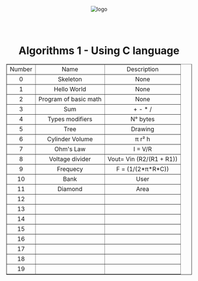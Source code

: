 <!DOCTYPE html>
<html lang="en">
    <head>
        <meta charset="UTF-8">
        <meta name="viewport" content="width=device-width, initial-scale=1">
        <link href="css/style.css" rel="stylesheet">
    </head>
       <body>
       <p align="center">
       <img src = https://i.pinimg.com/originals/13/a8/94/13a89487b6a28c9fd6fee57cf6bc5e2c.png alt = "logo">
       </p>
       <br>
       <br>
    <h1 align="center"> Algorithms 1 - Using C language </h1>
    <table align ="center" border="1">
        <tr> 
            <td align="center">Number</td>
            <td align="center">Name</td>
            <td align="center">Description</td>
        </tr>
         <tr align="middle"> 
            <td text-aling="center">0</td>
            <td>Skeleton</td>
            <td>None</td>
        </tr>
        <tr align="middle"> 
            <td text-aling="center">1</td>
            <td>Hello World</td>
            <td>None</td>
        </tr>
        <tr align="middle"> 
            <td text-aling="center">2</td>
            <td>Program of basic math</td>
            <td>None</td>
        </tr>
        <tr align="middle"> 
            <td text-aling="center">3</td>
            <td>Sum</td>
            <td>+ - * /</td>
        </tr> 
        <tr align="middle"> 
            <td text-aling="center">4</td>
            <td>Types modifiers</td>
            <td>N° bytes</td>
        </tr>
        <tr align="middle"> 
            <td text-aling="center">5</td>
            <td>Tree</td>
            <td>Drawing</td>
        </tr>
        <tr align="middle"> 
            <td text-aling="center">6</td>
            <td>Cylinder Volume</td>
            <td>π r² h</td>
        </tr>
        <tr align="middle"> 
            <td text-aling="center">7</td>
            <td>Ohm's Law</td>
            <td>I = V/R</td>
        </tr>
        <tr align="middle"> 
            <td text-aling="center">8</td>
            <td>Voltage divider</td>
            <td>Vout= Vin (R2/(R1 + R1))</td>
        </tr>
        <tr align="middle"> 
            <td text-aling="center">9</td>
            <td>Frequecy</td>
            <td>F = (1/(2*π*R*C))</td>
        </tr>
        <tr align="middle"> 
            <td text-aling="center">10</td>
            <td>Bank</td>
            <td>User</td>
        </tr>
        <tr align="middle"> 
            <td text-aling="center">11</td>
            <td>Diamond</td>
            <td>Area</td>
        </tr>
        <tr align="middle"> 
            <td text-aling="center">12</td>
            <td></td>
            <td></td>
        </tr>          
        <tr align="middle"> 
            <td text-aling="center">13</td>
            <td></td>
            <td></td>
        </tr>
        <tr align="middle"> 
            <td text-aling="center">14</td>
            <td></td>
            <td></td>
        </tr>
                <tr align="middle"> 
            <td text-aling="center">15</td>
            <td></td>
            <td></td>
        </tr>
                <tr align="middle"> 
            <td text-aling="center">16</td>
            <td></td>
            <td></td>
        </tr>
                <tr align="middle"> 
            <td text-aling="center">17</td>
            <td></td>
            <td></td>
        </tr>
                <tr align="middle"> 
            <td text-aling="center">18</td>
            <td></td>
            <td></td>
        </tr>
                <tr align="middle"> 
            <td text-aling="center">19</td>
            <td></td>
            <td></td>
        </tr>
    </table>
    </body>
</html>


